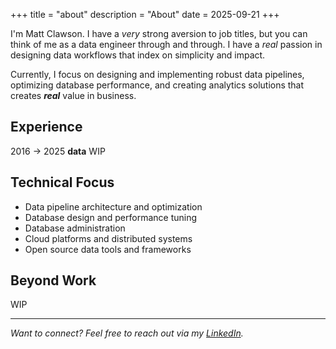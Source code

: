 +++
title = "about"
description = "About"
date = 2025-09-21
+++

I'm Matt Clawson.  I have a _very_ strong aversion to job titles, but you can think of me as a data engineer through and through.  I have a _real_ passion in designing data workflows that index on simplicity and impact.

Currently, I focus on designing and implementing robust data pipelines, optimizing database performance, and creating analytics solutions that creates **_real_** value in business.

## Experience
2016 → 2025 **data**
WIP

## Technical Focus
- Data pipeline architecture and optimization
- Database design and performance tuning
- Database administration
- Cloud platforms and distributed systems
- Open source data tools and frameworks

## Beyond Work
WIP

---
*Want to connect? Feel free to reach out via my [LinkedIn](https://www.linkedin.com/in/matthew-clawson-1b8b6b30/).*
